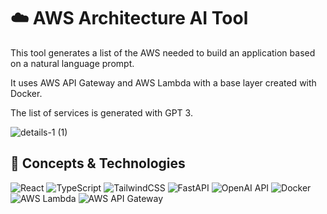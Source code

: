 # ☁️ AWS Architecture AI Tool
This tool generates a list of the AWS needed to build an application based on a natural language prompt.

It uses AWS API Gateway and AWS Lambda with a base layer created with Docker.

The list of services is generated with GPT 3.

![details-1 (1)](https://user-images.githubusercontent.com/78562475/234846694-741d46e8-5468-4262-8005-fce971acb5f4.png)

## 📖 Concepts & Technologies
![React](https://img.shields.io/badge/React-193366.svg?style=for-the-badge&logo=React&logoColor=white)
![TypeScript](https://img.shields.io/badge/TypeScript-193366.svg?style=for-the-badge&logo=Typescript&logoColor=white)
![TailwindCSS](https://img.shields.io/badge/Tailwind%20CSS-193366.svg?style=for-the-badge&logo=tailwindcss&logoColor=white)
![FastAPI](https://img.shields.io/badge/FastAPI-193366.svg?style=for-the-badge&logo=fastapi&logoColor=white)
![OpenAI API](https://img.shields.io/badge/OpenAI%20API-193366.svg?style=for-the-badge&logo=openai&logoColor=white)
![Docker](https://img.shields.io/badge/Docker-193366.svg?style=for-the-badge&logo=docker&logoColor=white)
![AWS Lambda](https://img.shields.io/badge/AWS%20Lambda-193366.svg?style=for-the-badge&logo=awslambda&logoColor=white)
![AWS API Gateway](https://img.shields.io/badge/Amazon%20API%20Gateway-193366.svg?style=for-the-badge&logo=amazonapigateway&logoColor=white)
